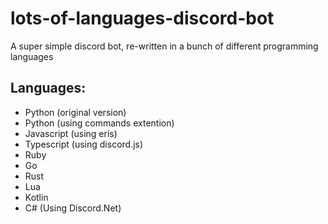 # lots-of-languages-discord-bot
A super simple discord bot, re-written in a bunch of different programming languages


## Languages:
- Python (original version)
- Python (using commands extention)
- Javascript (using eris)
- Typescript (using discord.js)
- Ruby
- Go
- Rust
- Lua
- Kotlin
- C# (Using Discord.Net)